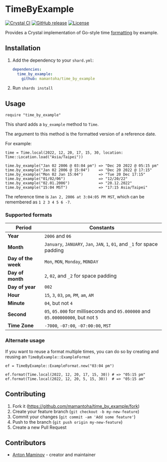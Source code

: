 # TimeByExample

[![Crystal CI](https://github.com/mamantoha/time_by_example/actions/workflows/crystal.yml/badge.svg)](https://github.com/mamantoha/time_by_example/actions/workflows/crystal.yml)
[![GitHub release](https://img.shields.io/github/release/mamantoha/time_by_example.svg)](https://github.com/mamantoha/time_by_example/releases)
[![License](https://img.shields.io/github/license/mamantoha/time_by_example.svg)](https://github.com/mamantoha/time_by_example/blob/master/LICENSE)

Provides a Crystal implementation of Go-style time [formatting](https://pkg.go.dev/time#Time.Format) by example.

## Installation

1. Add the dependency to your `shard.yml`:

   ```yaml
   dependencies:
     time_by_example:
       github: mamantoha/time_by_example
   ```

2. Run `shards install`

## Usage

```crystal
require "time_by_example"
```

This shard adds a `by_example` method to `Time`.

The argument to this method is the formatted version of a reference date.

For example:

```crystal
time = Time.local(2022, 12, 20, 17, 15, 30, location: Time::Location.load("Asia/Taipei"))

time.by_example("Jan 02 2006 @ 03:04 pm") => "Dec 20 2022 @ 05:15 pm"
time.by_example("Jan 02 2006 @ 15:04")    => "Dec 20 2022 @ 17:15"
time.by_example("Mon 02 Jan 15:04")       => "Tue 20 Dec 17:15"
time.by_example("01/02/06")               => "12/20/22"
time.by_example("02.01.2006")             => "20.12.2022"
time.by_example("15:04 MST")              => "17:15 Asia/Taipei"
```

The reference time is `Jan 2, 2006 at 3:04:05 PM MST`, which can be remembered as `1 2 3 4 5 6 -7`.

### Supported formats

| Period              | Constants                                                                       |
| ------------------- | ------------------------------------------------------------------------------- |
| **Year**            | `2006` and `06`                                                                 |
| **Month**           | `January`, `JANUARY`, `Jan`, `JAN`, `1`, `01`, and `_1` for space padding       |
| **Day of the week** | `Mon`, `MON`, `Monday`, `MONDAY`                                                |
| **Day of month**    | `2`, `02`, and `_2` for space padding                                           |
| **Day of year**     | `002`                                                                           |
| **Hour**            | `15`, `3`, `03`, `pm`, `PM`, `am`, `AM`                                         |
| **Minute**          | `04`, but not `4`                                                               |
| **Second**          | `05`, `05.000` for milliseconds and `05.000000` and `05.000000000`, but not `5` |
| **Time Zone**       | `-7000`, `-07:00`, `-07:00:00`, `MST`                                           |

### Alternate usage

If you want to reuse a format multiple times, you can do so by creating and reusing an `TimeByExample::ExampleFormat`

```crystal
ef = TimeByExample::ExampleFormat.new("03:04 pm")

ef.format(Time.local(2022, 12, 20, 17, 15, 30)) # => "05:15 pm"
ef.format(Time.local(2022, 12, 20, 5, 15, 30))  # => "05:15 am"
```

## Contributing

1. Fork it (<https://github.com/mamantoha/time_by_example/fork>)
2. Create your feature branch (`git checkout -b my-new-feature`)
3. Commit your changes (`git commit -am 'Add some feature'`)
4. Push to the branch (`git push origin my-new-feature`)
5. Create a new Pull Request

## Contributors

- [Anton Maminov](https://github.com/mamantoha) - creator and maintainer
